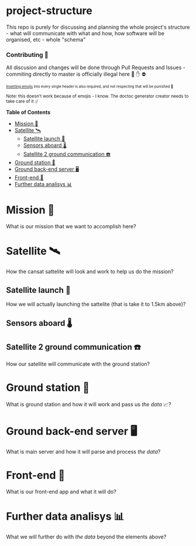 # project-structure

This repo is purely for discussing and planning the whole project's structure - what will communicate with what and how, how software will be organised, etc - whole "schema"

### Contributing 📝
All discusion and changes will be done through Pull Requests and Issues - commiting directly to master is officially illegal here  🚫 ✋ ⛔

<sub><sub>[Inserting emojis](https://getemoji.com/) into every single header is also required, and not respecting that will be punished 🔪 </sub></sub>


<sub>Note: this doesn't work because of emojis - I know. The doctoc generator creator needs to take care of it :/</sub>
<!-- START doctoc generated TOC please keep comment here to allow auto update -->
<!-- DON'T EDIT THIS SECTION, INSTEAD RE-RUN doctoc TO UPDATE -->
**Table of Contents**

- [Mission 🌈](#mission-)
- [Satellite 🛰](#satellite-%F0%9F%9B%B0)
  - [Satellite launch 🚀](#satellite-launch-)
  - [Sensors aboard 🌡](#sensors-aboard-%F0%9F%8C%A1)
  - [Satellite 2 ground communication ☎️](#satellite-2-ground-communication-)
- [Ground station 📡](#ground-station-)
- [Ground back-end server 🖥](#ground-back-end-server-%F0%9F%96%A5)
- [Front-end 📱](#front-end-)
- [Further data analisys 📊](#further-data-analisys-)

<!-- END doctoc generated TOC please keep comment here to allow auto update -->

# Mission 🌈
What is our mission that we want to accomplish here?

# Satellite 🛰
How the cansat sattelite will look and work to help us do the mission?

## Satellite launch 🚀
How we will actually launching the sattelite (that is take it to 1.5km above)?

## Sensors aboard 🌡

## Satellite 2 ground communication ☎️
How our satellite will communicate with the ground station?

# Ground station 📡
What is ground station and how it will work and pass us *the data* 📈?

# Ground back-end server 🖥
What is main server and how it will parse and process *the data*?

# Front-end 📱
What is our front-end app and what it will do?

# Further data analisys 📊
What we will further do with *the data* beyond the elements above?
